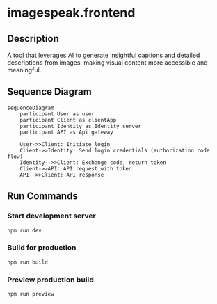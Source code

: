 # imagespeak.frontend

## Description
A tool that leverages AI to generate insightful captions and detailed descriptions from images, making visual content more accessible and meaningful.

## Sequence Diagram

```mermaid
sequenceDiagram
    participant User as user
    participant Client as clientApp
    participant Identity as Identity server
    participant API as Api gateway

    User->>Client: Initiate login
    Client->>Identity: Send login credentials (authorization code flow)
    Identity-->>Client: Exchange code, return token
    Client->>API: API request with token
    API-->>Client: API response
```

## Run Commands

### Start development server
```
npm run dev
```

### Build for production
```
npm run build
```

### Preview production build
```
npm run preview
```
